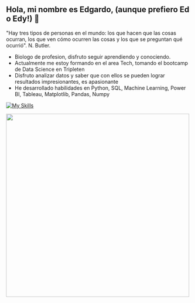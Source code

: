 ## Hola, mi nombre es Edgardo, (aunque prefiero Ed o Edy!) 👋

<!--
**edy-29/edy-29** is a ✨ _special_ ✨ repository because its `README.md` (this file) appears on your GitHub profile. -->

"Hay tres tipos de personas en el mundo: los que hacen que las cosas ocurran, los que ven cómo ocurren las cosas y los que se preguntan qué ocurrió". N. Butler.
- Biologo de profesion, disfruto seguir aprendiendo y conociendo.
- Actualmente me estoy formando en el area Tech, tomando el bootcamp de Data Science en Tripleten
- Disfruto analizar datos y saber que con ellos se pueden lograr resultados impresionantes, es apasionante
- He desarrollado habilidades en Python, SQL, Machine Learning, Power BI, Tableau, Matplotlib, Pandas, Numpy


[![My Skills](https://skillicons.dev/icons?i=py,discord,github,linkedin,powershell,sklearn,vscode,html)](https://skillicons.dev)

<img src="https://github.com/Anmol-Baranwal/Cool-GIFs-For-GitHub/assets/74038190/9d0fd0c4-5c7f-4122-b884-64a1e1685d2d" width="500">
<br><br>
